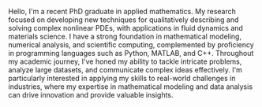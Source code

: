 Hello,
 I'm a recent PhD graduate in applied mathematics.
 My research focused on developing new techniques for qualitatively describing and solving complex nonlinear PDEs, 
  with applications in fluid dynamics and materials science. 
 I have a strong foundation in mathematical modeling, numerical analysis, and scientific computing,
  complemented by proficiency in programming languages such as Python, MATLAB, and C++.
 Throughout my academic journey, I've honed my ability to tackle intricate problems, analyze large datasets,
  and communicate complex ideas effectively.
 I'm particularly interested in applying my skills to real-world challenges in industries,
  where my expertise in mathematical modeling and data analysis can drive innovation and provide valuable insights.
<!---
JosephRenzi/JosephRenzi is a ✨ special ✨ repository because its `README.md` (this file) appears on your GitHub profile.
You can click the Preview link to take a look at your changes.
--->
